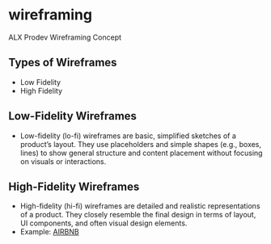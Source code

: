 # wireframing
ALX Prodev Wireframing Concept

## Types of Wireframes
- Low Fidelity
- High Fidelity

## Low-Fidelity Wireframes
- Low-fidelity (lo-fi) wireframes are basic, simplified sketches of a product’s layout. They use placeholders and simple shapes (e.g., boxes, lines) to show general structure and content placement without focusing on visuals or interactions.

## High-Fidelity Wireframes
- High-fidelity (hi-fi) wireframes are detailed and realistic representations of a product. They closely resemble the final design in terms of layout, UI components, and often visual design elements.
- Example: [AIRBNB](https://www.figma.com/design/E2BRqdPcKkrnX6hLGPto8Z/Project-Airbnb?node-id=1-2)
